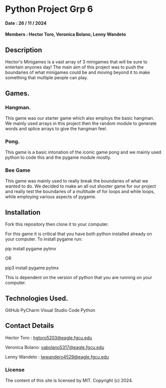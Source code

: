 # Python Project Grp 6
#### Date : 26 / 11 / 2024
#### Members : Hector Toro, Veronica Bolano, Lenny Wandeto

## Description
Hector's Minigames is a vast array of 3 minigames that will be sure to entertain anyones day! The main aim of this project was to push the boundaries of what minigames
could be and moving beyond it to make something that multiple people can play.

## Games.

### Hangman.
This game was our starter game which also employs the basic hangman. We mainly used arrays in this project then the random module to generate words and splice arrays
to give the hangman feel.

### Pong.
This game is a basic intonation of the iconic game pong and we mainly used python to code this and the pygame module mostly.

### Bee Game
This game was mainly used to really break the boundaries of what we wanted to do. We decided to make an all out shooter game for our project and really test the boundaries
of a multitude of for loops and while loops, while employing various aspects of pygame.

## Installation

Fork this repository then clone it to your computer.

For this game it is critical that you have both python installed already on your computer. To install pygame run:

pip install pygame pytmx

OR

pip3 install pygame pytmx

This is dependent on the version of python that you are running on your computer.

## Technologies Used.

GitHub
PyCharm
Visual Studio Code
Python

## Contact Details

Hector Toro : hgtoro5203@eagle.fgcu.edu

Veronica Bolano: vabolano5317@eagle.fgcu.edu

Lenny Wandeto : lwwandero4529@eagle.fgcu.edu

### License
The content of this site is licensed by MIT.
Copyright (c) 2024.











